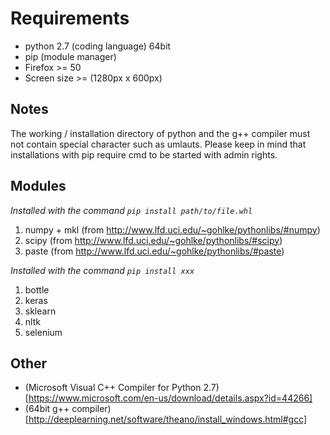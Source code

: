 # Requirements

* python 2.7 (coding language) 64bit
* pip (module manager)
* Firefox >= 50
* Screen size >= (1280px x 600px)

## Notes

The working / installation directory of python and the g++ compiler must not contain special character such as umlauts.
Please keep in mind that installations with pip require cmd to be started with admin rights.

## Modules

_Installed with the command `pip install path/to/file.whl`_

1. numpy + mkl (from http://www.lfd.uci.edu/~gohlke/pythonlibs/#numpy)
2. scipy (from http://www.lfd.uci.edu/~gohlke/pythonlibs/#scipy)
3. paste (from http://www.lfd.uci.edu/~gohlke/pythonlibs/#paste)

_Installed with the command `pip install xxx`_

1. bottle
2. keras
3. sklearn
4. nltk
5. selenium

## Other

* (Microsoft Visual C++ Compiler for Python 2.7)[https://www.microsoft.com/en-us/download/details.aspx?id=44266]
* (64bit g++ compiler)[http://deeplearning.net/software/theano/install_windows.html#gcc]